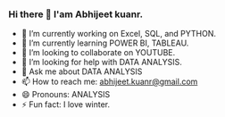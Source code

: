 ### Hi there 👋 I'am Abhijeet kuanr. 

<!--
**Abhijeet107/Abhijeet107** is a ✨ _special_ ✨ repository because its `README.md` (this file) appears on your GitHub profile.

Here are some ideas to get you started: -->

- 🔭 I’m currently working on Excel, SQL, and PYTHON.
- 🌱 I’m currently learning POWER BI, TABLEAU.
- 👯 I’m looking to collaborate on YOUTUBE.
- 🤔 I’m looking for help with DATA ANALYSIS.
- 💬 Ask me about DATA ANALYSIS
- 📫 How to reach me:  abhijeet.kuanr@gmail.com
- 😄 Pronouns: ANALYSIS
- ⚡ Fun fact: I love winter.
  

